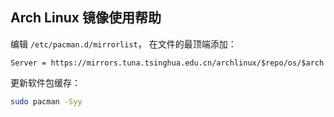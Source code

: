 ## Arch Linux 镜像使用帮助

编辑 `/etc/pacman.d/mirrorlist`， 在文件的最顶端添加：

```
Server = https://mirrors.tuna.tsinghua.edu.cn/archlinux/$repo/os/$arch
```

更新软件包缓存：

```bash
sudo pacman -Syy
```